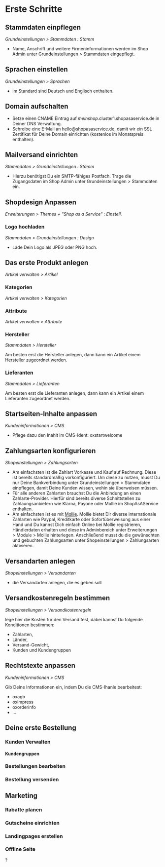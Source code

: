 # Erste Schritte

## Stammdaten einpflegen

_Grundeinstellungen > Stammdaten : Stamm_

* Name, Anschrift und weitere Firmeninformationen werden im Shop Admin unter Grundeinstellungen > Stammdaten eingepflegt.

## Sprachen einstellen

_Grundeinstellungen > Sprachen_

* im Standard sind Deutsch und Englisch enthalten.

## Domain aufschalten

* Setze einen CNAME Eintrag auf _meinshop_.cluster1.shopasaservice.de in Deiner DNS Verwaltung.
* Schreibe eine E-Mail an hello@shopasaservice.de, damit wir ein SSL Zertifikat für Deine Domain einrichten (kostenlos im Monatspreis enthalten).

## Mailversand einrichten

_Stammdaten > Grundeinstellungen : Stamm_

* Hierzu benötigst Du ein SMTP-fähiges Postfach. Trage die Zugangsdaten im Shop Admin unter Grundeinstellungen > Stammdaten ein.

## Shopdesign Anpassen

_Erweiterungen > Themes + "Shop as a Service" : Einstell._

### Logo hochladen

_Stammdaten > Grundeinstellungen : Design_

* Lade Dein Logo als JPEG oder PNG hoch.
 
## Das erste Produkt anlegen

_Artikel verwalten > Artikel_

### Kategorien

_Artikel verwalten > Kategorien_

### Attribute

_Artikel verwalten > Attribute_

### Hersteller 

_Stammdaten > Hersteller_ 

Am besten erst die Hersteller anlegen, dann kann ein Artikel einem Hersteller zugeordnet werden.

### Lieferanten

_Stammdaten > Lieferanten_

Am besten erst die Lieferanten anlegen, dann kann ein Artikel einem Lieferanten zugeordnet werden.

## Startseiten-Inhalte anpassen

_Kundeninformationen > CMS_

* Pflege dazu den Inahlt im CMS-Ident: oxstartwelcome 

## Zahlungsarten konfigurieren

_Shopeinstellungen > Zahlungsarten_

* Am einfachsten ist die Zahlart Vorkasse und Kauf auf Rechnung. Diese ist bereits standardmäßig vorkonfiguriert. Um diese zu nutzen, musst Du nur Deine Bankverbindung unter Grundeinstellungen > Stammdaten einpflegen, damit Deine Kunden wissen, wohin sie überweisen müssen.
* Für alle anderen Zahlarten brauchst Du die Anbindung an einen Zahlarte-Provider. Hierfür sind bereits diverse Schnittstellen zu Zahlaungsanbietern wie Klarna, Payone oder Mollie im ShopAsAService enthalten.
* Am einfachsten ist es mit [Mollie](https://www.mollie.com/dashboard/signup/4902724?lang=de). Mollie bietet Dir diverse internationale Zahlarten wie Paypal, Kreditkarte oder Sofortüberweisung aus einer Hand und Du kannst Dich einfach Online bei Mollie registrieren, Händlerdaten erhalten und diese im Adminbereich unter Erweiterungen > Module > Mollie hinterlegen. Anschließend musst du die gewünschten und gebuchten Zahlungsarten unter Shopeinstellungen > Zahlungsarten aktivieren.

## Versandarten anlegen

_Shopeinstellungen > Versandarten_

* die Versandarten anlegen, die es geben soll

## Versandkostenregeln bestimmen

_Shopeinstellungen > Versandkostenregeln_

lege hier die Kosten für den Versand fest, dabei kannst Du folgende Konditionen bestimmen: 

* Zahlarten,
* Länder,
* Versand-Gewicht,
* Kunden und Kundengruppen

## Rechtstexte anpassen

_Kundeninformationen > CMS_

Gib Deine Informationen ein, indem Du die CMS-Ihanle bearbeitest:

* oxagb
* oximpress
* oxorderinfo
* ...

## Deine erste Bestellung

### Kunden Verwalten

#### Kundengruppen

### Bestellungen bearbeiten

### Bestellung versenden

## Marketing

### Rabatte planen

### Gutscheine einrichten

### Landingpages erstellen

### Offline Seite

?



